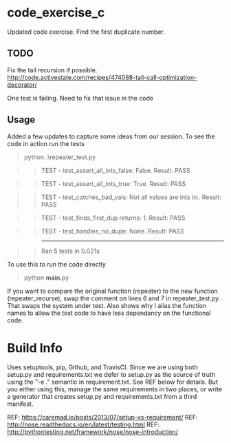 # code_exercise_c
Updated code exercise. Find the first duplicate number.

## TODO
Fix the tail recursion if possible.
http://code.activestate.com/recipes/474088-tail-call-optimization-decorator/

One test is failing. Need to fix that issue in the code

## Usage
Added a few updates to capture some ideas from our session. To see the code in action run the tests

> python .\repeater_test.py

>> TEST - test_assert_all_ints_false: False. Result: PASS

>> TEST - test_assert_all_ints_true: True. Result: PASS

>> TEST - test_catches_bad_vals: Not all values are ints in:. Result: PASS

>> TEST - test_finds_first_dup returns: 1. Result: PASS

>> TEST - test_handles_no_dupe: None. Result: PASS

>> ----------------------------------------------------------------------

>> Ran 5 tests in 0.021s

To use this to run the code directly

> python __main__.py

If you want to compare the original function (repeater) to the new function (repeater_recurse), swap the comment on lines 6 and 7 in repeater_test.py. That swaps the system under test. Also shows why I alias the function names to allow the test code to have less dependancy on the functional code.

# Build Info
Uses setuptools, pip, Github, and TravisCI. Since we are using both setup.py and requirements.txt we defer to setup.py as the source of truth using the "-e ." semantic in requirement.txt. See REF below for details. But you either using this, manage the same requirements in two places, or write a generator that creates setup.py and requirements.txt from a third manifest.   

REF: https://caremad.io/posts/2013/07/setup-vs-requirement/
REF: http://nose.readthedocs.io/en/latest/testing.html
REF: http://pythontesting.net/framework/nose/nose-introduction/

